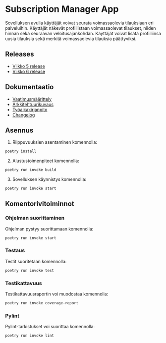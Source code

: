 # Subscription Manager App
Sovelluksen avulla käyttäjät voivat seurata voimassaolevia tilauksiaan eri palveluihin. Käyttäjät näkevät profiilistaan voimassaolevat tilaukset, niiden hinnan sekä seuraavan veloitusajankohdan. Käyttäjät voivat lisätä profiiliinsa uusia tilauksia sekä merkitä voimassaolevia tilauksia päättyviksi.

## Releases
- [Viikko 5 release](https://github.com/imhlas/ot-harjoitustyo/releases/tag/viikko5)
- [Viikko 6 release](https://github.com/imhlas/ot-harjoitustyo/releases/tag/viikko6)


## Dokumentaatio
- [Vaatimusmäärittely](https://github.com/imhlas/ot-harjoitustyo/blob/master/harjoitustyo/dokumentaatio/vaatimusmaarittely.md)
- [Arkkitehtuurikuvaus](https://github.com/imhlas/ot-harjoitustyo/blob/master/harjoitustyo/dokumentaatio/arkkitehtuuri.md)
- [Työaikakirjanpito](https://github.com/imhlas/ot-harjoitustyo/blob/master/harjoitustyo/dokumentaatio/tuntikirjanpito.md)
- [Changelog](https://github.com/imhlas/ot-harjoitustyo/blob/master/harjoitustyo/dokumentaatio/changelog.md)

## Asennus
1. Riippuvuuksien asentaminen komennolla:
```bash
poetry install
```
2. Alustustoimenpiteet komennolla:
```bash
poetry run invoke build
```
3. Sovelluksen käynnistys komennolla:
```bash
poetry run invoke start
```

## Komentorivitoiminnot
### Ohjelman suorittaminen
Ohjelman pystyy suorittamaan komennolla:
```bash
poetry run invoke start
```
### Testaus
Testit suoritetaan komennolla:
```bash
poetry run invoke test
```
### Testikattavuus
Testikattavuusraportin voi muodostaa komennolla:
```bash
poetry run invoke coverage-report
```
### Pylint
Pylint-tarkistukset voi suorittaa komennolla:
```bash
poetry run invoke lint
```

